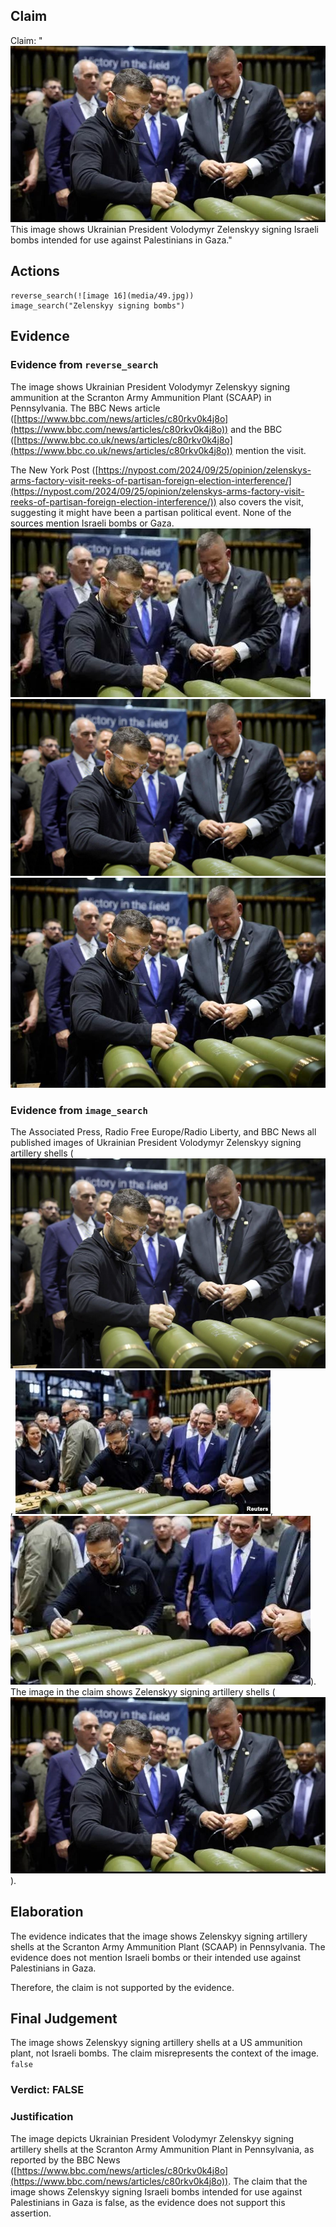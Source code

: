 ## Claim
Claim: "![image 16](media/49.jpg) This image shows Ukrainian President Volodymyr Zelenskyy signing Israeli bombs intended for use against Palestinians in Gaza."

## Actions
```
reverse_search(![image 16](media/49.jpg))
image_search("Zelenskyy signing bombs")
```

## Evidence
### Evidence from `reverse_search`
The image shows Ukrainian President Volodymyr Zelenskyy signing ammunition at the Scranton Army Ammunition Plant (SCAAP) in Pennsylvania. The BBC News article ([https://www.bbc.com/news/articles/c80rkv0k4j8o](https://www.bbc.com/news/articles/c80rkv0k4j8o)) and the BBC ([https://www.bbc.co.uk/news/articles/c80rkv0k4j8o](https://www.bbc.co.uk/news/articles/c80rkv0k4j8o)) mention the visit.

The New York Post ([https://nypost.com/2024/09/25/opinion/zelenskys-arms-factory-visit-reeks-of-partisan-foreign-election-interference/](https://nypost.com/2024/09/25/opinion/zelenskys-arms-factory-visit-reeks-of-partisan-foreign-election-interference/)) also covers the visit, suggesting it might have been a partisan political event. None of the sources mention Israeli bombs or Gaza. ![image 954](media/2025-08-06_18-18-1754504302-187821.jpg) ![image 960](media/2025-08-06_18-18-1754504308-548113.jpg) ![image 963](media/2025-08-06_18-18-1754504311-967303.jpg)


### Evidence from `image_search`
The Associated Press, Radio Free Europe/Radio Liberty, and BBC News all published images of Ukrainian President Volodymyr Zelenskyy signing artillery shells (![image 2213](media/2025-08-07_20-09-1754597376-342774.jpg), ![image 2214](media/2025-08-07_20-09-1754597377-142113.jpg), ![image 2215](media/2025-08-07_20-09-1754597377-540519.jpg)). The image in the claim shows Zelenskyy signing artillery shells (![image 16](media/49.jpg)).


## Elaboration
The evidence indicates that the image shows Zelenskyy signing artillery shells at the Scranton Army Ammunition Plant (SCAAP) in Pennsylvania. The evidence does not mention Israeli bombs or their intended use against Palestinians in Gaza.

Therefore, the claim is not supported by the evidence.


## Final Judgement
The image shows Zelenskyy signing artillery shells at a US ammunition plant, not Israeli bombs. The claim misrepresents the context of the image. `false`

### Verdict: FALSE

### Justification
The image depicts Ukrainian President Volodymyr Zelenskyy signing artillery shells at the Scranton Army Ammunition Plant in Pennsylvania, as reported by the BBC News ([https://www.bbc.com/news/articles/c80rkv0k4j8o](https://www.bbc.com/news/articles/c80rkv0k4j8o)). The claim that the image shows Zelenskyy signing Israeli bombs intended for use against Palestinians in Gaza is false, as the evidence does not support this assertion.
